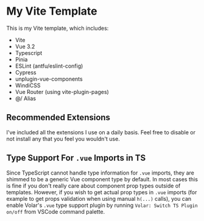 # My Vite Template

This is my Vite template, which includes:

- Vite
- Vue 3.2
- Typescript
- Pinia
- ESLint (antfu/eslint-config)
- Cypress
- unplugin-vue-components
- WindiCSS
- Vue Router (using vite-plugin-pages)
- @/ Alias
## Recommended Extensions

I've included all the extensions I use on a daily basis. Feel free to disable
or not install any that you feel you wouldn't use.

## Type Support For `.vue` Imports in TS

Since TypeScript cannot handle type information for `.vue` imports, they are shimmed to be a generic Vue component type by default. In most cases this is fine if you don't really care about component prop types outside of templates. However, if you wish to get actual prop types in `.vue` imports (for example to get props validation when using manual `h(...)` calls), you can enable Volar's `.vue` type support plugin by running `Volar: Switch TS Plugin on/off` from VSCode command palette.
